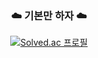 <div align="center">

<h3 align="center"> ☁️ 기본만 하자 ☁️ </h3>

[![Solved.ac 프로필](http://mazassumnida.wtf/api/v2/generate_badge?boj=jhss0113)](https://solved.ac/유저네임)

</div>
